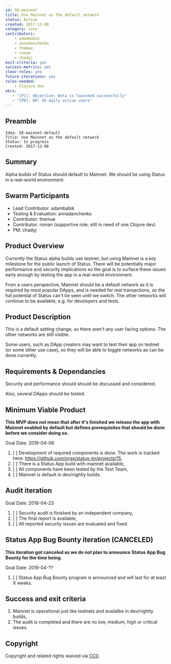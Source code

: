 ```yaml
---
id: 58-mainnet
title: Use Mainnet as the default network
status: Active
created: 2017-12-08
category: core
contributors:
    - adambabik
    - annadanchenko
    - themue
    - rasom
    - chadyj
exit-criteria: yes
success-metrics: yes
clear-roles: yes
future-iterations: yes
roles-needed:
    - Clojure dev
okrs:
   - "[P1]: Objective: Beta is launched successfully"
   - "[P0]: KR: 5k daily active users"
---
```


## Preamble

    Idea: 58-mainnet-default
    Title: Use Mainnet as the default network
    Status: In progress
    Created: 2017-12-08


## Summary
Alpha builds of Status should default to Mainnet. We should be using Status in a real-world environment.

## Swarm Participants

- Lead Contributor: adambabik
- Testing & Evaluation: annadanchenko
- Contributor: themue
- Contributor: roman (supportive role; still in need of one Clojure dev)
- PM: chadyj

## Product Overview

Currently the Status alpha builds use testnet, but using Mainnet is a key milestone for the public launch of Status. There will be potentially major performance and security implications so the goal is to surface these issues early enough by testing the app in a real-world environment.

From a users perspective, Mainnet should be a default network as it is required by most popular DApps, and is needed for real transactions, so the full potential of Status can't be seen until we switch. The other networks will continue to be available, e.g. for developers and tests.

## Product Description

This is a default setting change, so there aren't any user facing options. The other networks are still visible.

Some users, such as DApp creators may want to test their app on testnet (or some other use case), so they will be able to toggle networks as can be done currently.

## Requirements & Dependancies

Security and performance should should be discussed and considered.

Also, several DApps should be tested.

## Minimum Viable Product

**This MVP does not mean that after it's finished we release the app with Mainnet enabled by default but defines prerequisites that should be done before we consider doing so.**

Goal Date: 2018-04-06

1. [ ] Development of required components is done. The work is tracked here: https://github.com/orgs/status-im/projects/15,
1. [ ] There is a Status App build with mainnet available,
1. [ ] All components have been tested by the Test Team,
1. [ ] Mainnet is default in dev/nightly builds.

## Audit iteration

Goal Date: 2018-04-23

1. [ ] Security audit is finished by an independent company,
1. [ ] The final report is available,
1. [ ] All reported security issues are evaluated and fixed.

## Status App Bug Bounty iteration (CANCELED)

**This iteration got canceled as we do not plan to announce Status App Bug Bounty for the time being.**

Goal Date: 2018-04-??

1. [ ] Status App Bug Bounty program is announced and will last for at least X weeks.

## Success and exit criteria

1. Mainnet is operational just like testnets and availalbe in dev/nightly builds,
1. The audit is completed and there are no low, medium, high or critical issues.

## Copyright
Copyright and related rights waived via [CC0](https://creativecommons.org/publicdomain/zero/1.0/).
